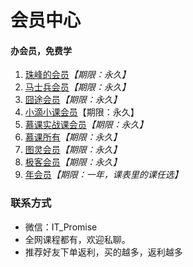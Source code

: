 # 会员中心

#### 办会员，免费学 

1.  [珠峰的会员](./珠峰.md)*【期限：永久】*
2.  [马士兵会员](./马士兵.md)*【期限：永久】*
3.  [囧途会员](./程序员在囧途.md)*【期限：永久】*
4.  [小滴小课会员](./小滴课堂.md)【期限：永久】
5.  [慕课实战课会员](./慕课网.md)*【期限：永久】*
6.  [慕课所有](./慕课网.md)*【期限：永久】*
7.  [图灵会员](./图灵.md)*【期限：永久】*
8.  [极客会员](./极客时间.md)*【期限：永久】*
10.  [年会员](./资源列表首页.md)*【期限：一年，课表里的课任选】*

### **联系方式**
- 微信：IT_Promise
- 全网课程都有，欢迎私聊。
- 推荐好友下单返利，买的越多，返利越多